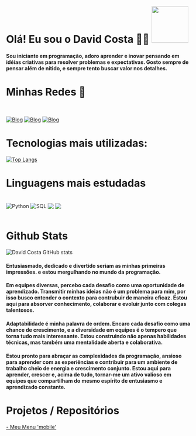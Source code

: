 # Olá! Eu sou o David Costa 🖐🏽 <img src="https://hermes.dio.me/users/student/125bb058-9f0e-40bd-8c1c-bbb011ee601f.jpg" height="100">
#### Sou iniciante em programação, adoro aprender e inovar pensando em idéias criativas para resolver problemas e expectativas. Gosto sempre de pensar além de nítido, e sempre tento buscar valor nos detalhes. 

# Minhas Redes 💬
<br>


[![Blog](	https://img.shields.io/badge/GitHub-100000?style=for-the-badge&logo=github&logoColor=white)](https://github.com/DavidHenriqueCosta)
[![Blog](		https://img.shields.io/badge/LinkedIn-0077B5?style=for-the-badge&logo=linkedin&logoColor=whitee)](https://www.linkedin.com/in/david-costa-12a9b7213/)
[![Blog](			https://img.shields.io/badge/Telegram-2CA5E0?style=for-the-badge&logo=telegram&logoColor=white)](https://t.me/DavidHcosta)
# Tecnologias mais utilizadas:
[![Top Langs](https://github-readme-stats.vercel.app/api/top-langs/?username=DavidHenriqueCosta&layout=donut-vertical)](https://github.com/DavidHenriqueCosta/github-readme-stats)
# Linguagens mais estudadas
<div style="display: inline_block"><br>
    <img align="center"alt="Python" src="https://img.shields.io/badge/Python-3776AB?style=for-the-badge&logo=python&logoColor=white">
    <img align="center"alt="SQL" src="https://img.shields.io/badge/MySQL-00000F?style=for-the-badge&logo=mysql&logoColor=white">
    <img align="center"src="https://img.shields.io/badge/HTML5-E34F26?style=for-the-badge&logo=html5&logoColor=white">
    <img align="center"src="https://img.shields.io/badge/CSS3-1572B6?style=for-the-badge&logo=css3&logoColor=white">
      <br>

</div>
<br>

# Github Stats

![David Costa GitHub stats](https://github-readme-stats.vercel.app/api?username=DavidHenriqueCosta&show_icons=true&theme=dracula)

#### Entusiasmado, dedicado e divertido seriam as minhas primeiras impressões. e estou mergulhando no mundo da programação.

#### Em equipes diversas, percebo cada desafio como uma oportunidade de aprendizado. Transmitir minhas ideias não é um problema para mim, por isso busco entender o contexto para contrubuir de maneira eficaz. Estou aqui para absorver conhecimento, colaborar e evoluir junto com colegas talentosos.



#### Adaptabilidade é minha palavra de ordem. Encaro cada desafio como uma chance de crescimento, e a diversidade em equipes é o tempero que torna tudo mais interessante. Estou construindo não apenas habilidades técnicas, mas também uma mentalidade aberta e colaborativa.

#### Estou pronto para abraçar as complexidades da programação, ansioso para aprender com as experiências e contribuir para um ambiente de trabalho cheio de energia e crescimento conjunto. Estou aqui para aprender, crescer e, acima de tudo, tornar-me um ativo valioso em equipes que compartilham do mesmo espírito de entusiasmo e aprendizado constante.

# Projetos / Repositórios 
[- Meu Menu 'mobile'](https://meumenu.flutterflow.app/)
